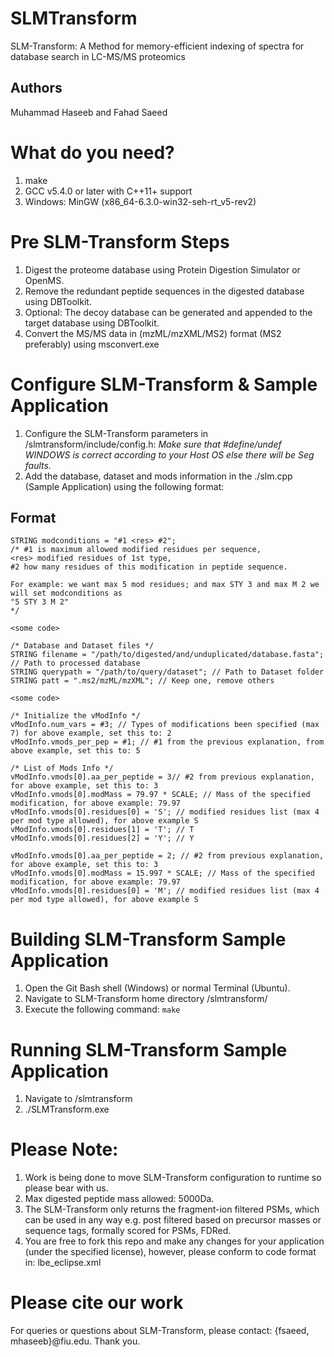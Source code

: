 # SLMTransform
SLM-Transform: A Method for memory-efficient indexing of spectra for database search in LC-MS/MS proteomics

## Authors
Muhammad Haseeb and Fahad Saeed

# What do you need?
1. make
2. GCC v5.4.0 or later with C++11+ support
2. Windows: MinGW (x86_64-6.3.0-win32-seh-rt_v5-rev2)

# Pre SLM-Transform Steps
1. Digest the proteome database using Protein Digestion Simulator or OpenMS.
2. Remove the redundant peptide sequences in the digested database using DBToolkit.
3. Optional: The decoy database can be generated and appended to the target database using DBToolkit.
4. Convert the MS/MS data in (mzML/mzXML/MS2) format (MS2 preferably) using msconvert.exe

# Configure SLM-Transform & Sample Application
1. Configure the SLM-Transform parameters in /slmtransform/include/config.h: 
*Make sure that #define/undef WINDOWS is correct according to your Host OS else there will be Seg faults.*
2. Add the database, dataset and mods information in the ./slm.cpp (Sample Application) using the following format:

## Format

    STRING modconditions = "#1 <res> #2"; 
    /* #1 is maximum allowed modified residues per sequence, 
    <res> modified residues of 1st type, 
    #2 how many residues of this modification in peptide sequence. 
    
    For example: we want max 5 mod residues; and max STY 3 and max M 2 we will set modconditions as
    "5 STY 3 M 2"
    */
    
    <some code> 
    
    /* Database and Dataset files */
    STRING filename = "/path/to/digested/and/unduplicated/database.fasta"; // Path to processed database
    STRING querypath = "/path/to/query/dataset"; // Path to Dataset folder
    STRING patt = ".ms2/mzML/mzXML"; // Keep one, remove others
    
    <some code> 
    
    /* Initialize the vModInfo */
    vModInfo.num_vars = #3; // Types of modifications been specified (max 7) for above example, set this to: 2
    vModInfo.vmods_per_pep = #1; // #1 from the previous explanation, from above example, set this to: 5
    
    /* List of Mods Info */
    vModInfo.vmods[0].aa_per_peptide = 3// #2 from previous explanation, for above example, set this to: 3
    vModInfo.vmods[0].modMass = 79.97 * SCALE; // Mass of the specified modification, for above example: 79.97
    vModInfo.vmods[0].residues[0] = 'S'; // modified residues list (max 4 per mod type allowed), for above example S
    vModInfo.vmods[0].residues[1] = 'T'; // T
    vModInfo.vmods[0].residues[2] = 'Y'; // Y
    
    vModInfo.vmods[0].aa_per_peptide = 2; // #2 from previous explanation, for above example, set this to: 3
    vModInfo.vmods[0].modMass = 15.997 * SCALE; // Mass of the specified modification, for above example: 79.97
    vModInfo.vmods[0].residues[0] = 'M'; // modified residues list (max 4 per mod type allowed), for above example S

# Building SLM-Transform Sample Application
1. Open the Git Bash shell (Windows) or normal Terminal (Ubuntu).
1. Navigate to SLM-Transform home directory /slmtransform/
2. Execute the following command: `make`

# Running SLM-Transform Sample Application
1. Navigate to /slmtransform
2. ./SLMTransform.exe

# Please Note:
1. Work is being done to move SLM-Transform configuration to runtime so please bear with us.
2. Max digested peptide mass allowed: 5000Da.
3. The SLM-Transform only returns the fragment-ion filtered PSMs, which can be used in any way e.g. post filtered based on precursor masses or sequence tags, formally scored for PSMs, FDRed.
4. You are free to fork this repo and make any changes for your application (under the specified license), however, please conform to code format in: lbe_eclipse.xml

# Please cite our work
For queries or questions about SLM-Transform, please contact: {fsaeed, mhaseeb}@fiu.edu. Thank you.
